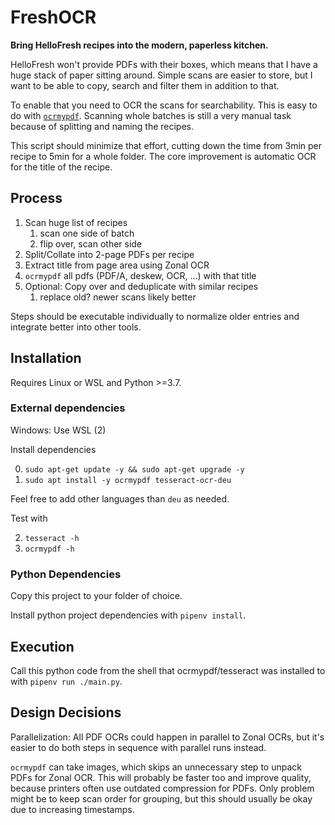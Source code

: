 # FreshOCR

**Bring HelloFresh recipes into the modern, paperless kitchen.**

HelloFresh won't provide PDFs with their boxes, which means that I have a huge stack of paper sitting around. Simple
scans are easier to store, but I want to be able to copy, search and filter them in addition to that.

To enable that you need to OCR the scans for searchability. This is easy to do
with [`ocrmypdf`](https://ocrmypdf.readthedocs.io/en/latest/). Scanning whole batches is still a very manual task
because of splitting and naming the recipes.

This script should minimize that effort, cutting down the time from 3min per recipe to 5min for a whole folder. The core
improvement is automatic OCR for the title of the recipe.

## Process

1. Scan huge list of recipes
   1. scan one side of batch
   2. flip over, scan other side
2. Split/Collate into 2-page PDFs per recipe
3. Extract title from page area using Zonal OCR
4. `ocrmypdf` all pdfs (PDF/A, deskew, OCR, ...) with that title
6. Optional: Copy over and deduplicate with similar recipes
   1. replace old? newer scans likely better

Steps should be executable individually to normalize older entries and integrate better into other tools.

## Installation

Requires Linux or WSL and Python >=3.7.

### External dependencies

Windows: Use WSL (2)

Install dependencies

0. `sudo apt-get update -y && sudo apt-get upgrade -y`
1. `sudo apt install -y ocrmypdf tesseract-ocr-deu`

Feel free to add other languages than `deu` as needed.

Test with

2. `tesseract -h`
3. `ocrmypdf -h`

### Python Dependencies

Copy this project to your folder of choice.

Install python project dependencies with `pipenv install`.

## Execution

Call this python code from the shell that ocrmypdf/tesseract was installed to with `pipenv run ./main.py`.

## Design Decisions

Parallelization: All PDF OCRs could happen in parallel to Zonal OCRs, but it's easier to do both steps in sequence with
parallel runs instead.

`ocrmypdf` can take images, which skips an unnecessary step to unpack PDFs for Zonal OCR. This will probably be faster
too and improve quality, because printers often use outdated compression for PDFs. Only problem might be to keep scan
order for grouping, but this should usually be okay due to increasing timestamps. 



